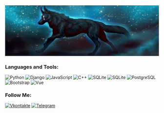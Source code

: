 ![Header](https://github.com/keregan/keregan/blob/main/wolf.png)
### Languages and Tools:
![Python](https://img.shields.io/badge/-Python-090909?style=for-the-badge&logo=Python&logoColor=3776AB)
![Django](https://img.shields.io/badge/-Django-090909?style=for-the-badge&logo=Django&logoColor=F8C52C)
![JavaScript](https://img.shields.io/badge/-JavaScript-090909?style=for-the-badge&logo=JavaScript&logoColor=E9D54D)
![C++](https://img.shields.io/badge/-C++-090909?style=for-the-badge&logo=C%2b%2b&logoColor=6296CC)
![SQLite](https://img.shields.io/badge/sqlite-%2307405e.svg?style=for-the-badge&logo=sqlite&logoColor=white)
![SQLite](https://img.shields.io/badge/-SQLite-090909?style=for-the-badge&logo=SQLite&logoColor=003B57)
![PostgreSQL](https://img.shields.io/badge/-PostgreSQL-090909?style=for-the-badge&logo=PostgreSQL&logoColor=8286f5)
![Bootstrap](https://img.shields.io/badge/-Bootstrap-090909?style=for-the-badge&logo=Bootstrap&logoColor=6A5ACD)
![Vue](https://img.shields.io/badge/-Vue-090909?style=for-the-badge&logo=vuedotjs&logoColor=fff)


### Follow Me:
[![Vkontakte](https://img.shields.io/badge/-Vkontakte-090909?style=for-the-badge&logo=Vk&logoColor=4F7DB3)](https://vk.com/alexpuchenkov)
[![Telegram](https://img.shields.io/badge/-Telegram-090909?style=for-the-badge&logo=telegram&logoColor=27A0D9)](https://t.me/Keregan)
